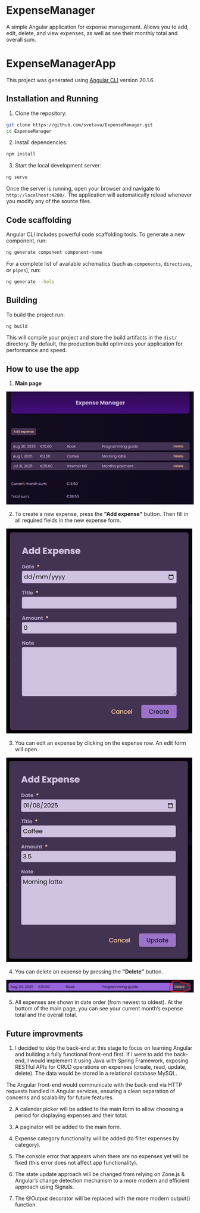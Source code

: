 # ExpenseManager

A simple Angular application for expense management.
Allows you to add, edit, delete, and view expenses, as well as see their monthly total and overall sum.

# ExpenseManagerApp

This project was generated using [Angular CLI](https://github.com/angular/angular-cli) version 20.1.6.

## Installation and Running

1. Clone the repository:
```bash
git clone https://github.com/svetava/ExpenseManager.git
cd ExpenseManager
```

2. Install dependencies:
```bash
npm install
```

3. Start the local development server:
```bash
ng serve
```

Once the server is running, open your browser and navigate to `http://localhost:4200/`. The application will automatically reload whenever you modify any of the source files.

## Code scaffolding

Angular CLI includes powerful code scaffolding tools. To generate a new component, run:

```bash
ng generate component component-name
```

For a complete list of available schematics (such as `components`, `directives`, or `pipes`), run:

```bash
ng generate --help
```

## Building

To build the project run:

```bash
ng build
```

This will compile your project and store the build artifacts in the `dist/` directory. By default, the production build optimizes your application for performance and speed.

## How to use the app

1. **Main page**

![alt text](image.png)

2. To create a new expense, press the **"Add expense"** button. Then fill in all required fields in the new expense form.

![alt text](image-4.png)

3. You can edit an expense by clicking on the expense row. An edit form will open.

![alt text](image-3.png)

4. You can delete an expense by pressing the **"Delete"** button.

![alt text](image-2.png)

5. All expenses are shown in date order (from newest to oldest). At the bottom of the main page, you can see your current month’s expense total and the overall total.

## Future improvments

1. I decided to skip the back-end at this stage to focus on learning Angular and building a fully functional front-end first. 
If I were to add the back-end, I would implement it using Java with Spring Framework, exposing RESTful APIs for CRUD operations on expenses (create, read, update, delete). The data would be stored in a relational database MySQL.

The Angular front-end would communicate with the back-end via HTTP requests handled in Angular services, ensuring a clean separation of concerns and scalability for future features.

2. A calendar picker will be added to the main form to allow choosing a period for displaying expenses and their total.

3. A paginator will be added to the main form.

4. Expense category functionality will be added (to filter expenses by category).

5. The console error that appears when there are no expenses yet will be fixed (this error does not affect app functionality).

6. The state update approach will be changed from relying on Zone.js & Angular’s change detection mechanism to a more modern and efficient approach using Signals.

7. The @Output decorator will be replaced with the more modern output() function.